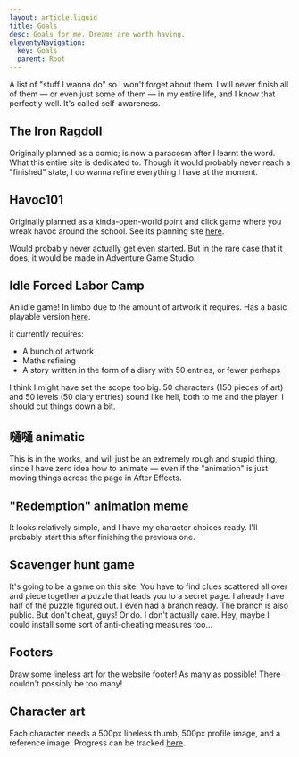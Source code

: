 ```yaml
---
layout: article.liquid
title: Goals
desc: Goals for me. Dreams are worth having.
eleventyNavigation:
  key: Goals
  parent: Root
---
```


A list of "stuff I wanna do" so I won't forget about them. I will never finish all of them — or even just some of them — in my entire life, and I know that perfectly well. It's called self-awareness.

## The Iron Ragdoll

Originally planned as a comic; is now a paracosm after I learnt the word. What this entire site is dedicated to. Though it would probably never reach a "finished" state, I do wanna refine everything I have at the moment.

## Havoc101

Originally planned as a kinda-open-world point and click game where you wreak havoc around the school. See its planning site [here](https://tofutush.github.io/havoc101).

Would probably never actually get even started. But in the rare case that it does, it would be made in Adventure Game Studio.

## Idle Forced Labor Camp

An idle game! In limbo due to the amount of artwork it requires. Has a basic playable version [here](https://tofutush.github.io/idlegame).

it currently requires:

- A bunch of artwork
- Maths refining
- A story written in the form of a diary with 50 entries, or fewer perhaps

I think I might have set the scope too big. 50 characters (150 pieces of art) and 50 levels (50 diary entries) sound like hell, both to me and the player. I should cut things down a bit.

## 嗵嗵 animatic

This is in the works, and will just be an extremely rough and stupid thing, since I have zero idea how to animate — even if the "animation" is just moving things across the page in After Effects.

## "Redemption" animation meme

It looks relatively simple, and I have my character choices ready. I'll probably start this after finishing the previous one.

## Scavenger hunt game

It's going to be a game on this site! You have to find clues scattered all over and piece together a puzzle that leads you to a secret page. I already have half of the puzzle figured out. I even had a branch ready. The branch is also public. But don't cheat, guys! Or do. I don't actually care. Hey, maybe I could install some sort of anti-cheating measures too…

## Footers

Draw some lineless art for the website footer! As many as possible! There couldn't possibly be too many!

## Character art

Each character needs a 500px lineless thumb, 500px profile image, and a reference image. Progress can be tracked [here](/characters/list/).

